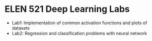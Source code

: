# ELEN 521 Deep Learning Labs

- Lab1: Implementation of common activation functions and plots of datasets
- Lab2: Regression and classification problems with neural network